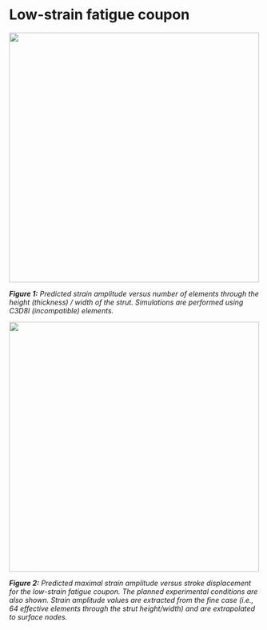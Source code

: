 # Low-strain fatigue coupon

<!--- ![Mesh-refinement-low-strain-coupon](https://raw.githubusercontent.com/kenaycock/Generic-IVC-Filter/master/Fatigue_coupon/Rev1.2/01_low-strain_coupon/01a_low-strain_fatigue_coupon_FEA_mesh_refinement.png) --->
<img src="https://raw.githubusercontent.com/kenaycock/Generic-IVC-Filter/master/Fatigue_coupon/Rev1.2/01_low-strain_fatigue_coupon/01a_low-strain_fatigue_coupon_FEA_mesh_refinement.png" width="500">

***Figure 1:** Predicted strain amplitude versus number of elements through the height (thickness) / width of the strut. Simulations are performed using C3D8I (incompatible) elements.*


<!--- ![Strain-amp-vs-displacement-low-strain-coupon](https://raw.githubusercontent.com/kenaycock/Generic-IVC-Filter/master/Fatigue_coupon/Rev1.2/01_low-strain_coupon/01b_low-strain_fatigue_coupon_strain_amp_vs_stroke_displacement.png) --->
<img src="https://raw.githubusercontent.com/kenaycock/Generic-IVC-Filter/master/Fatigue_coupon/Rev1.2/01_low-strain_fatigue_coupon/01b_low-strain_fatigue_coupon_strain_amp_vs_stroke_displacement.png" width="500">

***Figure 2:** Predicted maximal strain amplitude versus stroke displacement for the low-strain fatigue coupon. The planned experimental conditions are also shown. Strain amplitude values are extracted from the fine case (i.e., 64 effective elements through the strut height/width) and are extrapolated to surface nodes.*
